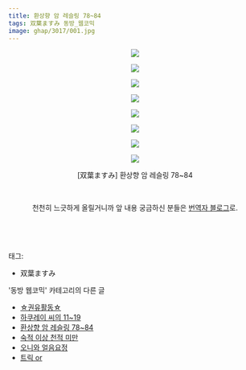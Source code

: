 ```yaml
---
title: 환상향 암 레슬링 78~84
tags: 双葉ますみ 동방_웹코믹
image: ghap/3017/001.jpg
---
```

<div class="article">
<p style="text-align: center; clear: none; float: none;"><img src="{{ site.nasurl }}/ghap/3017/001.jpg"/></p>
<p style="text-align: center; clear: none; float: none;"><img src="{{ site.nasurl }}/ghap/3017/002.jpg"/></p>
<p style="text-align: center; clear: none; float: none;"><img src="{{ site.nasurl }}/ghap/3017/003.jpg"/></p>
<p style="text-align: center; clear: none; float: none;"><img src="{{ site.nasurl }}/ghap/3017/004.jpg"/></p>
<p style="text-align: center; clear: none; float: none;"><img src="{{ site.nasurl }}/ghap/3017/005.jpg"/></p>
<p style="text-align: center; clear: none; float: none;"><img src="{{ site.nasurl }}/ghap/3017/006.jpg"/></p>
<p style="text-align: center; clear: none; float: none;"><img src="{{ site.nasurl }}/ghap/3017/007.jpg"/></p>
<p style="text-align: center; clear: none; float: none;"><img src="{{ site.nasurl }}/ghap/3017/008.jpg"/></p>
<p style="text-align: center; clear: none; float: none;">[双葉ますみ] 환상향 암 레슬링 78~84</p>
<p style="text-align: center; clear: none; float: none;"><br/></p>
<p style="text-align: center; clear: none; float: none;">천천히 느긋하게 올릴거니까 앞 내용 궁금하신 분들은 <a class="tx-link" href="http://blog.naver.com/ass_hole/" target="_blank">번역자 블로그</a>로.</p>
<p style="text-align: center; clear: none; float: none;"><br/></p>
<p><br/></p>
</div><div class="tagTrail">
<p>태그: </p>
<ul>
<li>双葉ますみ</li>
</ul>
</div><div class="another">
<p>'동방 웹코믹' 카테고리의 다른 글</p>
<ul>
<li><a href="/2016-12-29-ghap_3029">☆권유활동☆</a></li>
<li><a href="/2016-12-28-ghap_3019">하쿠레이 씨의 11~19</a></li>
<li><a href="/2016-12-28-ghap_3017">환상향 암 레슬링 78~84</a></li>
<li><a href="/2016-12-28-ghap_3013">숙적 이상 천적 미만</a></li>
<li><a href="/2016-12-28-ghap_3012">오니와 얼음요정</a></li>
<li><a href="/2016-12-27-ghap_3002">트릭 or</a></li>
</ul>
</div><div class="cb_module cb_fluid">
<div class="cb_wrt cb_profile">
</div><!-- commentList close -->
</div>